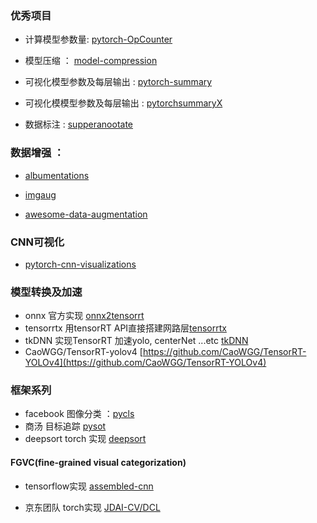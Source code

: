 ### 优秀项目

- 计算模型参数量:  [pytorch-OpCounter](https://github.com/Lyken17/pytorch-OpCounter) 

- 模型压缩 ： [model-compression](https://github.com/666DZY666/model-compression)

- 可视化模型参数及每层输出 : [pytorch-summary](https://github.com/sksq96/pytorch-summary)

- 可视化模模型参数及每层输出 : [pytorchsummaryX](https://github.com/nmhkahn/torchsummaryX)

- 数据标注 : [supperanootate](https://github.com/opencv-ai/superannotate)

### 数据增强 ：

- [albumentations](https://github.com/albumentations-team/albumentations)

- [imgaug](https://github.com/aleju/imgaug)

- [awesome-data-augmentation](https://github.com/CrazyVertigo/awesome-data-augmentation)

### CNN可视化
- [pytorch-cnn-visualizations](https://github.com/utkuozbulak/pytorch-cnn-visualizations)


### 模型转换及加速

- onnx 官方实现 [onnx2tensorrt](https://github.com/onnx/onnx-tensorrt)
- tensorrtx 用tensorRT API直接搭建网路层[tensorrtx](https://github.com/wang-xinyu/tensorrtx)
- tkDNN 实现TensorRT 加速yolo, centerNet ...etc [tkDNN](https://github.com/ceccocats/tkDNN)
- CaoWGG/TensorRT-yolov4 [https://github.com/CaoWGG/TensorRT-YOLOv4](https://github.com/CaoWGG/TensorRT-YOLOv4)

### 框架系列

- facebook 图像分类 ：[pycls](https://github.com/facebookresearch/pycls)
- 商汤 目标追踪 [pysot](https://github.com/STVIR/pysot)
- deepsort torch 实现 [deepsort](https://github.com/ZQPei/deep_sort_pytorch)




#### FGVC(fine-grained visual categorization)

- tensorflow实现 [assembled-cnn](https://github.com/clovaai/assembled-cnn)

- 京东团队 torch实现 [JDAI-CV/DCL](https://github.com/JDAI-CV/DCL)




